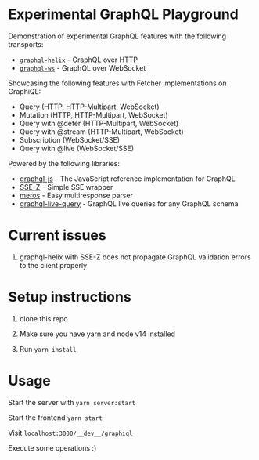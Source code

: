 # Experimental GraphQL Playground

Demonstration of experimental GraphQL features with the following transports:

- [`graphql-helix`](https://github.com/contrawork/graphql-helix) - GraphQL over HTTP
- [`graphql-ws`](https://github.com/enisdenjo/graphql-ws) - GraphQL over WebSocket

Showcasing the following features with Fetcher implementations on GraphiQL:

- Query (HTTP, HTTP-Multipart, WebSocket)
- Mutation (HTTP, HTTP-Multipart, WebSocket)
- Query with @defer (HTTP-Multipart, WebSocket)
- Query with @stream (HTTP-Multipart, WebSocket)
- Subscription (WebSocket/SSE)
- Query with @live (WebSocket/SSE)

Powered by the following libraries:

- [graphql-js](https://github.com/graphql/graphql-js) - The JavaScript reference implementation for GraphQL
- [SSE-Z](https://github.com/contrawork/sse-z) - Simple SSE wrapper
- [meros](https://github.com/maraisr/meros) - Easy multiresponse parser
- [graphql-live-query](https://github.com/n1ru4l/graphql-live-query) - GraphQL live queries for any GraphQL schema

# Current issues

1. graphql-helix with SSE-Z does not propagate GraphQL validation errors to the client properly

# Setup instructions

1. clone this repo

2. Make sure you have yarn and node v14 installed

3. Run `yarn install`

# Usage

Start the server with `yarn server:start`

Start the frontend `yarn start`

Visit `localhost:3000/__dev__/graphiql`

Execute some operations :)
